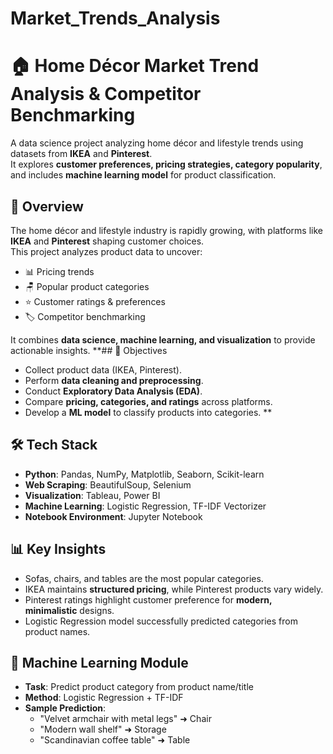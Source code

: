 # Market_Trends_Analysis
# 🏠 Home Décor Market Trend Analysis & Competitor Benchmarking
A data science project analyzing home décor and lifestyle trends using datasets from **IKEA** and **Pinterest**.  
It explores **customer preferences, pricing strategies, category popularity**, and includes  **machine learning model** for product classification.
## 📌 Overview
The home décor and lifestyle industry is rapidly growing, with platforms like **IKEA** and **Pinterest** shaping customer choices.  
This project analyzes product data to uncover:
- 📊 Pricing trends  
- 🪑 Popular product categories  
- ⭐ Customer ratings & preferences  
- 🏷️ Competitor benchmarking  

It combines **data science, machine learning, and visualization** to provide actionable insights.
**## 🎯 Objectives
- Collect product data (IKEA, Pinterest).
- Perform **data cleaning and preprocessing**.
- Conduct **Exploratory Data Analysis (EDA)**.
- Compare **pricing, categories, and ratings** across platforms.
- Develop a **ML model** to classify products into categories.
**
## 🛠️ Tech Stack
- **Python**: Pandas, NumPy, Matplotlib, Seaborn, Scikit-learn
- **Web Scraping**: BeautifulSoup, Selenium
- **Visualization**: Tableau, Power BI
- **Machine Learning**: Logistic Regression, TF-IDF Vectorizer
- **Notebook Environment**: Jupyter Notebook
## 📊 Key Insights
- Sofas, chairs, and tables are the most popular categories.
- IKEA maintains **structured pricing**, while Pinterest products vary widely.
- Pinterest ratings highlight customer preference for **modern, minimalistic** designs.
- Logistic Regression model successfully predicted categories from product names.
## 🤖 Machine Learning Module
- **Task**: Predict product category from product name/title
- **Method**: Logistic Regression + TF-IDF
- **Sample Prediction**:
  - "Velvet armchair with metal legs" ➜ Chair
  - "Modern wall shelf" ➜ Storage
  - "Scandinavian coffee table" ➜ Table

